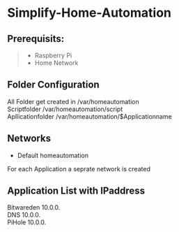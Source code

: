 # Simplify-Home-Automation

## Prerequisits:
> - Raspberry Pi
> - Home Network

## Folder Configuration

All Folder get created in   /var/homeautomation \
Scriptfolder                /var/homeautomation/script \
Apllicationfolder           /var/homeautomation/$Applicationname

## Networks
- Default homeautomation

For each Application a seprate network is created


## Application List with IPaddress

Bitwareden  10.0.0. \
DNS         10.0.0. \
PiHole      10.0.0. 

